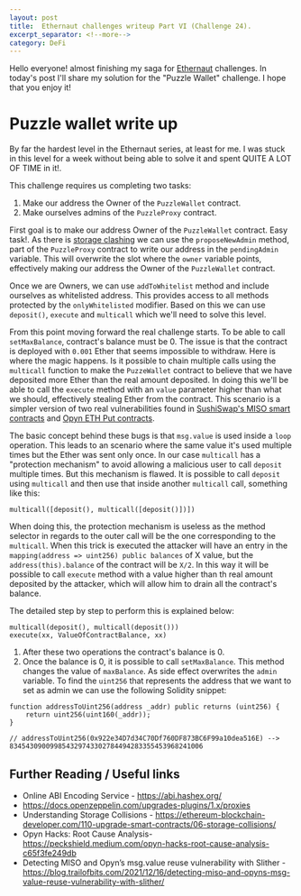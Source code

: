 ```yaml
---
layout: post
title:  Ethernaut challenges writeup Part VI (Challenge 24).
excerpt_separator: <!--more-->
category: DeFi
---
```


Hello everyone! almost finishing my saga for [Ethernaut](https://ethernaut.openzeppelin.com/) challenges. In today's post I'll share my solution for the "Puzzle Wallet" challenge. I hope that you enjoy it!

<!--more-->

# Puzzle wallet write up

By far the hardest level in the Ethernaut series, at least for me. I was stuck in this level for a week without being able to solve it and spent QUITE A LOT OF TIME in it!.

This challenge requires us completing two tasks:

1. Make our address the Owner of the `PuzzleWallet` contract.
2. Make ourselves admins of the `PuzzleProxy` contract.

First goal is to make our address Owner of the `PuzzleWallet` contract. Easy task!. As there is [storage clashing](https://ethereum-blockchain-developer.com/110-upgrade-smart-contracts/06-storage-collisions/) we can use the `proposeNewAdmin` method, part of the `PuzzleProxy` contract to write our address in the `pendingAdmin` variable. This will overwrite the slot where the `owner` variable points, effectively making our address the Owner of the `PuzzleWallet` contract.

Once we are Owners, we can use `addToWhitelist` method and include ourselves as whitelisted address. This provides access to all methods protected by the `onlyWhitelisted` modifier. Based on this we can use `deposit()`, `execute` and `multicall` which we'll need to solve this level.

From this point moving forward the real challenge starts. To be able to call `setMaxBalance`, contract's balance must be 0. The issue is that the contract is deployed with `0.001` Ether that seems impossible to withdraw. Here is where the magic happens. Is it possible to chain multiple calls using the `multicall` function to make the `PuzzeWallet` contract to believe that we have deposited more Ether than the real amount deposited. In doing this we'll be able to call the `execute` method with an `value` parameter higher than what we should, effectively stealing Ether from the contract. This scenario is a simpler version of two real vulnerabilities found in [SushiSwap's MISO smart contracts](https://samczsun.com/two-rights-might-make-a-wrong/) and  [Opyn ETH Put contracts](https://medium.com/opyn/opyn-eth-put-exploit-c5565c528ad2).

The basic concept behind these bugs is that `msg.value` is used inside a `loop` operation. This leads to an scenario where the same value it's used multiple times but the Ether was sent only once. In our case `multicall` has a "protection mechanism" to avoid allowing a malicious user to call `deposit` multiple times. But this mechanism is flawed. It is possible to call `deposit` using `multicall` and then use that inside another `multicall` call, something like this:

```
multicall([deposit(), multicall([deposit()])])
```

When doing this, the protection mechanism is useless as the method selector in regards to the outer call will be the one corresponding to the `multicall`. When this trick is executed the attacker will have an entry in the `mapping(address => uint256) public balances` of X value, but the `address(this).balance` of the contract will be `X/2`. In this way it will be possible to call `execute` method with a value higher than th real amount deposited by the attacker, which will allow him to drain all the contract's balance.

The detailed step by step to perform this is explained below:

```
multicall(deposit(), multicall(deposit()))
execute(xx, ValueOfContractBalance, xx)
```

1. After these two operations the contract's balance is 0.
2. Once the balance is 0, it is possible to call `setMaxBalance`. This method changes the value of `maxBalance`. As side effect overwrites the `admin` variable. To find the `uint256` that represents the address that we want to set as admin we can use the following Solidity snippet:

```
function addressToUint256(address _addr) public returns (uint256) {
    return uint256(uint160(_addr));
}

// addressToUint256(0x922e34D7d34C70Df760DF873BC6F99a10dea516E) --> 834543090099854329743302784494283355453968241006
```

## Further Reading / Useful links

- Online ABI Encoding Service - https://abi.hashex.org/
- https://docs.openzeppelin.com/upgrades-plugins/1.x/proxies
- Understanding Storage Collisions - https://ethereum-blockchain-developer.com/110-upgrade-smart-contracts/06-storage-collisions/
- Opyn Hacks: Root Cause Analysis- https://peckshield.medium.com/opyn-hacks-root-cause-analysis-c65f3fe249db
- Detecting MISO and Opyn’s msg.value reuse vulnerability with Slither - https://blog.trailofbits.com/2021/12/16/detecting-miso-and-opyns-msg-value-reuse-vulnerability-with-slither/
